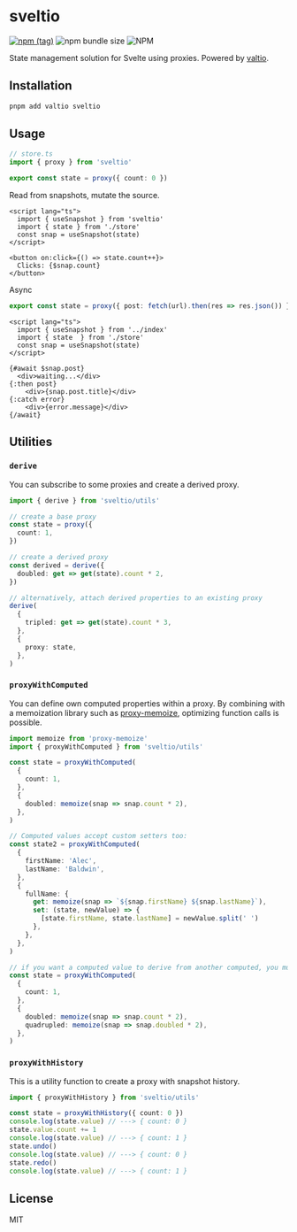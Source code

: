 # sveltio

[![npm (tag)](https://img.shields.io/npm/v/sveltio?style=flat&colorA=000000&colorB=000000)](https://www.npmjs.com/package/sveltio) ![npm bundle size](https://img.shields.io/bundlephobia/minzip/sveltio?style=flat&colorA=000000&colorB=000000) ![NPM](https://img.shields.io/npm/l/sveltio?style=flat&colorA=000000&colorB=000000)

State management solution for Svelte using proxies. Powered by [valtio](https://github.com/pmndrs/valtio).

## Installation

```sh
pnpm add valtio sveltio
```

## Usage

```ts
// store.ts
import { proxy } from 'sveltio'

export const state = proxy({ count: 0 })
```

Read from snapshots, mutate the source.

```svelte
<script lang="ts">
  import { useSnapshot } from 'sveltio'
  import { state } from './store'
  const snap = useSnapshot(state)
</script>

<button on:click={() => state.count++}>
  Clicks: {$snap.count}
</button>
```

Async

```ts
export const state = proxy({ post: fetch(url).then(res => res.json()) })
```

```svelte
<script lang="ts">
  import { useSnapshot } from '../index'
  import { state  } from './store'
  const snap = useSnapshot(state)
</script>

{#await $snap.post}
  <div>waiting...</div>
{:then post}
	<div>{snap.post.title}</div>
{:catch error}
	<div>{error.message}</div>
{/await}
```

## Utilities

### `derive`

You can subscribe to some proxies and create a derived proxy.

```ts
import { derive } from 'sveltio/utils'

// create a base proxy
const state = proxy({
  count: 1,
})

// create a derived proxy
const derived = derive({
  doubled: get => get(state).count * 2,
})

// alternatively, attach derived properties to an existing proxy
derive(
  {
    tripled: get => get(state).count * 3,
  },
  {
    proxy: state,
  },
)
```

### `proxyWithComputed`

You can define own computed properties within a proxy. By combining with a memoization library such as [proxy-memoize](https://github.com/dai-shi/proxy-memoize), optimizing function calls is possible.

```ts
import memoize from 'proxy-memoize'
import { proxyWithComputed } from 'sveltio/utils'

const state = proxyWithComputed(
  {
    count: 1,
  },
  {
    doubled: memoize(snap => snap.count * 2),
  },
)

// Computed values accept custom setters too:
const state2 = proxyWithComputed(
  {
    firstName: 'Alec',
    lastName: 'Baldwin',
  },
  {
    fullName: {
      get: memoize(snap => `${snap.firstName} ${snap.lastName}`),
      set: (state, newValue) => {
        [state.firstName, state.lastName] = newValue.split(' ')
      },
    },
  },
)

// if you want a computed value to derive from another computed, you must declare the dependency first:
const state = proxyWithComputed(
  {
    count: 1,
  },
  {
    doubled: memoize(snap => snap.count * 2),
    quadrupled: memoize(snap => snap.doubled * 2),
  },
)
```

### `proxyWithHistory`

This is a utility function to create a proxy with snapshot history.

```ts
import { proxyWithHistory } from 'sveltio/utils'

const state = proxyWithHistory({ count: 0 })
console.log(state.value) // ---> { count: 0 }
state.value.count += 1
console.log(state.value) // ---> { count: 1 }
state.undo()
console.log(state.value) // ---> { count: 0 }
state.redo()
console.log(state.value) // ---> { count: 1 }
```

## License

MIT
